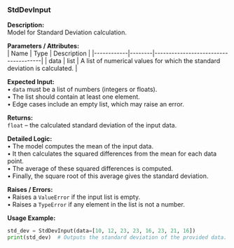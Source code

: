### StdDevInput

**Description:**  
Model for Standard Deviation calculation.

**Parameters / Attributes:**  
| Name       | Type   | Description                          |
|------------|--------|--------------------------------------|
| data       | list   | A list of numerical values for which the standard deviation is calculated. |

**Expected Input:**  
• `data` must be a list of numbers (integers or floats).  
• The list should contain at least one element.  
• Edge cases include an empty list, which may raise an error.

**Returns:**  
`float` – the calculated standard deviation of the input data.

**Detailed Logic:**  
• The model computes the mean of the input data.  
• It then calculates the squared differences from the mean for each data point.  
• The average of these squared differences is computed.  
• Finally, the square root of this average gives the standard deviation.

**Raises / Errors:**  
• Raises a `ValueError` if the input list is empty.  
• Raises a `TypeError` if any element in the list is not a number.

**Usage Example:**  
```python
std_dev = StdDevInput(data=[10, 12, 23, 23, 16, 23, 21, 16])
print(std_dev)  # Outputs the standard deviation of the provided data.
```